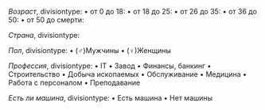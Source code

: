 *Возраст*, divisiontype:
    • от 0 до 18:
    • от 18 до 25:
    • от 26 до 35:
    • от 36 до 50:
    • от 50 до смерти:

*Страна*, divisiontype:


*Пол*, divisiontype:
    • \(♂\)Мужчины
    • \(♀\)Женщины

*Профессия*, divisiontype:
    • IT 
    • Завод 
    • Финансы, банкинг 
    • Строительство 
    • Добыча ископаемых
    • Обслуживание 
    • Медицина 
    • Работа с персоналом 
    • Преподавание

*Есть ли машина*, divisiontype:
    • Есть машина
    • Нет машины

